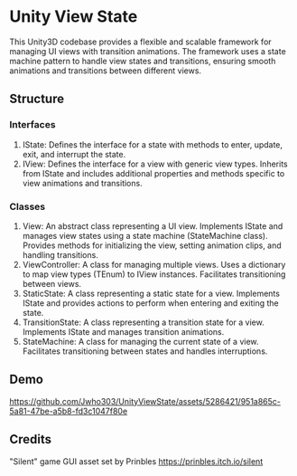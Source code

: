 # Unity View State
This Unity3D codebase provides a flexible and scalable framework for managing UI views with transition animations. The framework uses a state machine pattern to handle view states and transitions, ensuring smooth animations and transitions between different views.
## Structure
### Interfaces
1. IState:
Defines the interface for a state with methods to enter, update, exit, and interrupt the state.
2. IView<TEnum>:
Defines the interface for a view with generic view types.
Inherits from IState and includes additional properties and methods specific to view animations and transitions.
### Classes
1. View:
An abstract class representing a UI view.
Implements IState and manages view states using a state machine (StateMachine class).
Provides methods for initializing the view, setting animation clips, and handling transitions.
2. ViewController<TEnum>:
A class for managing multiple views.
Uses a dictionary to map view types (TEnum) to IView<TEnum> instances.
Facilitates transitioning between views.
3. StaticState:
A class representing a static state for a view.
Implements IState and provides actions to perform when entering and exiting the state.
4. TransitionState:
A class representing a transition state for a view.
Implements IState and manages transition animations.
5. StateMachine:
A class for managing the current state of a view.
Facilitates transitioning between states and handles interruptions.
## Demo
https://github.com/Jwho303/UnityViewState/assets/5286421/951a865c-5a81-47be-a5b8-fd3c1047f80e
## Credits
"Silent" game GUI asset set by Prinbles
https://prinbles.itch.io/silent
